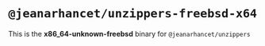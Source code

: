 # `@jeanarhancet/unzippers-freebsd-x64`

This is the **x86_64-unknown-freebsd** binary for `@jeanarhancet/unzippers`

